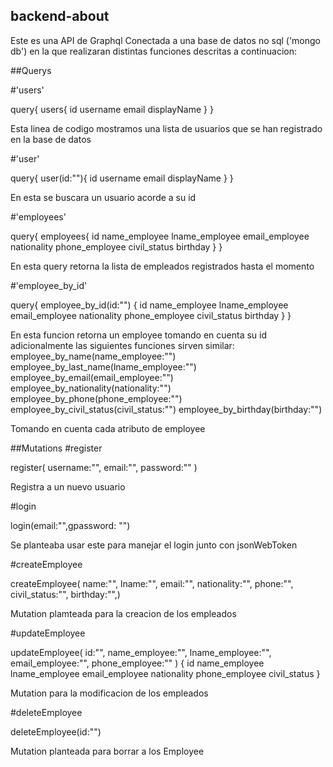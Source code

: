 ## backend-about
Este es una API de Graphql Conectada a una base de datos no sql ('mongo db') en la que realizaran distintas funciones descritas a continuacion:

##Querys

#'users'

query{
  users{
    id
    username
    email
    displayName
  }
}

Esta linea de codigo mostramos una lista de usuarios que se han registrado en la base de datos

#'user'

query{
  user(id:""){
    id
    username
    email
    displayName
  }
}

En esta se buscara un usuario acorde a su id

#'employees'

query{
  employees{
    id
    name_employee
    lname_employee
    email_employee
    nationality
    phone_employee
    civil_status
    birthday
  }
}

En esta query retorna la lista de empleados registrados hasta el momento

#'employee_by_id'

query{
 employee_by_id(id:"")
  {
    id
    name_employee
    lname_employee
    email_employee
    nationality
    phone_employee
    civil_status
    birthday
  }
}

En esta funcion retorna un employee tomando en cuenta su id adicionalmente las siguientes funciones sirven similar:
  employee_by_name(name_employee:"")
  employee_by_last_name(lname_employee:"")
  employee_by_email(email_employee:"")
  employee_by_nationality(nationality:"")
  employee_by_phone(phone_employee:"")
  employee_by_civil_status(civil_status:"")
  employee_by_birthday(birthday:"")
  
  Tomando en cuenta cada atributo de employee
  
  
##Mutations
#register
  
  register(
    username:"",
    email:"", 
    password:""
  )
  
  Registra a un nuevo usuario
  
#login
  
login(email:"",gpassword: "")

Se planteaba usar este para manejar el login junto con jsonWebToken

#createEmployee

createEmployee(
  name:"",
  lname:"",
  email:"",
  nationality:"",
  phone:"",
  civil_status:"",
  birthday:"",)
  
Mutation plamteada para la creacion de los empleados


#updateEmployee

updateEmployee(
  id:"",
  name_employee:"",
  lname_employee:"",
  email_employee:"",
  phone_employee:""
)
  {
    id
    name_employee
    lname_employee
    email_employee
    nationality
    phone_employee
    civil_status
  }
  
  Mutation para la modificacion de los empleados
  
  #deleteEmployee
  
  deleteEmployee(id:"")
  
  Mutation planteada para borrar a los Employee
  
